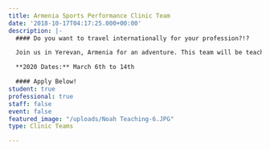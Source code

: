 ```yaml
---
title: Armenia Sports Performance Clinic Team
date: '2018-10-17T04:17:25.000+00:00'
description: |-
  #### Do you want to travel internationally for your profession?!?

  Join us in Yerevan, Armenia for an adventure. This team will be teaching at the National Kinesiology University and co-hosting a conference with the Armenian National Sports Medicine Federation and Armenian Olympic Committee. A variety of sports medicine, strength & conditioning, exercise science professionals and students are needed to fill out this team. Help connect with professionals and students, while communicating Christ’s love with others!

  **2020 Dates:** March 6th to 14th

  #### Apply Below!
student: true
professional: true
staff: false
event: false
featured_image: "/uploads/Noah Teaching-6.JPG"
type: Clinic Teams

---
```

